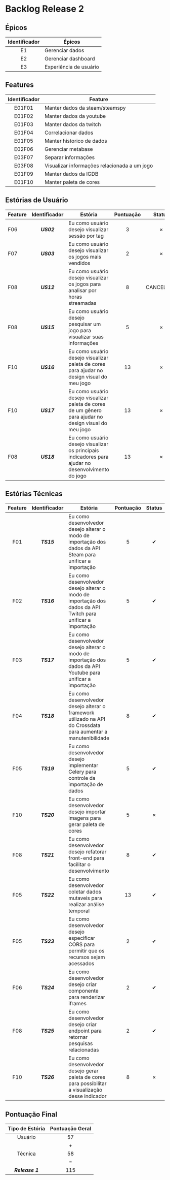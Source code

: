 # Backlog Release 2

## Épicos

| Identificador | Épicos |
|:-:|-|
|E1|Gerenciar dados|
|E2|Gerenciar dashboard|
|E3|Experiência de usuário|

## Features

|Identificador|Feature|
|:-:|-|
|E01F01|Manter dados da steam/steamspy|
|E01F02|Manter dados da youtube|
|E01F03|Manter dados da twitch|
|E01F04|Correlacionar dados|
|E01F05|Manter historico de dados|
|E02F06|Gerenciar metabase|
|E03F07|Separar informações|
|E03F08|Visualizar informações relacionada a um jogo|
|E01F09|Manter dados da IGDB|
|E01F10|Manter paleta de cores|

## Estórias de Usuário

| Feature| Identificador | Estória | Pontuação | Status |
|-| :---: | --- |  :---: | :---: |
| F06 | <b><i>US02</i></b> | Eu como usuário desejo visualizar sessão por tag | 3 | &#x2717; |
| F07 | <b><i>US03</i></b> | Eu como usuário desejo visualizar os jogos mais vendidos | 2 | &#x2717; |
| F08 | <b><i>US12</i></b> | Eu como usuário desejo visualizar os jogos para analisar por horas streamadas   | 8 | CANCELADA |
| F08 | <b><i>US15</i></b> | Eu como usuário desejo pesquisar um jogo para visualizar suas informações  | 5| &#x2717; |
| F10 | <b><i>US16</i></b> | Eu como usuário desejo visualizar paleta de cores para ajudar no design visual do meu jogo | 13 | &#x2717;|
| F10 | <b><i>US17</i></b> | Eu como usuário desejo visualizar paleta de cores de um gênero para ajudar no design visual do meu jogo | 13 | &#x2717;|
| F08 | <b><i>US18</i></b> | Eu como usuário desejo visualizar os principais indicadores para ajudar no desenvolvimento do jogo | 13 | &#x2717;|
## Estórias Técnicas

| Feature | Identificador | Estória | Pontuação | Status |
| :-: | :---: | --- |  :---: | :---: |
| F01 | <b><i>TS15</i></b> | Eu como desenvolvedor desejo alterar o modo de importação dos dados da API Steam para unificar a importação | 5 | &#10004;|
| F02 | <b><i>TS16</i></b> | Eu como desenvolvedor desejo alterar o modo de importação dos dados da API Twitch para unificar a importação | 5 | &#10004;|
| F03 | <b><i>TS17</i></b> | Eu como desenvolvedor desejo alterar o modo de importação dos dados da API Youtube para unificar a importação | 5 | &#10004;|
| F04 | <b><i>TS18</i></b> | Eu como desenvolvedor desejo alterar o framework utilizado na API do Crossdata para aumentar a manutenibilidade | 8 | &#10004;|
| F05 | <b><i>TS19</i></b> | Eu como desenvolvedor desejo implementar Celery para controle da importação de dados| 5 | &#10004;|
| F10 | <b><i>TS20</i></b> | Eu como desenvolvedor desejo importar imagens para gerar paleta de cores| 5 | &#x2717;|
| F08 | <b><i>TS21</i></b> | Eu como desenvolvedor desejo refatorar front-end para facilitar o desenvolvimento | 8 | &#10004;|
| F05 | <b><i>TS22</i></b> | Eu como desenvolvedor coletar dados mutaveis para realizar análise temporal | 13 | &#10004;|
| F05 | <b><i>TS23</i></b> | Eu como desenvolvedor desejo especificar CORS para permitir que os recursos sejam acessados | 2 | &#10004;|
| F06 | <b><i>TS24</i></b> | Eu como desenvolvedor desejo criar componente para renderizar iframes | 2 | &#10004;|
| F08 | <b><i>TS25</i></b> | Eu como desenvolvedor desejo criar endpoint para retornar pesquisas relacionadas | 2 | &#10004;|
| F10 | <b><i>TS26</i></b> | Eu como desenvolvedor desejo gerar paleta de cores para possibilitar a visualização desse indicador  | 8 | &#x2717;|



## Pontuação Final

| Tipo de Estória | Pontuação Geral |
| :---: | :---: |
| Usuário | 57 |
||+|
| Técnica | 58 |
||=|
| <b><i>Release 1</i></b> | 115 |
